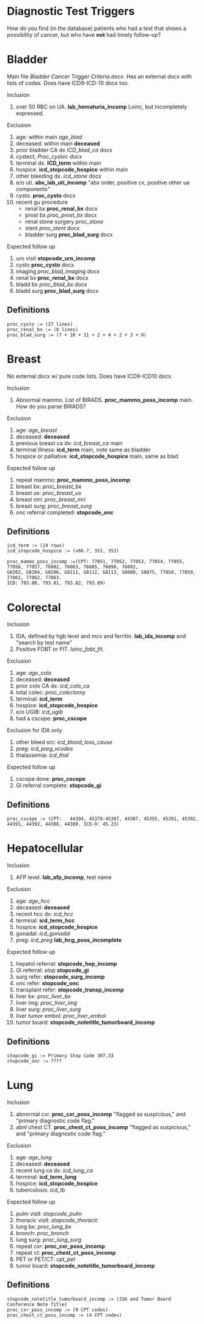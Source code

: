 Diagnostic Test Triggers
========

How do you find (in the database) patients who had a test that shows a possibility of cancer, but who have **not** had timely follow-up?


Bladder
========

Main file *Bladder Cancer Trigger Criteria.docx*. Has an external docx with lists of codes. Does have ICD9-ICD-10 docx too.

Inclusion

1. over 50 RBC on UA. **lab_hematuria_incomp** Loinc, but incompletely expressed.

Exclusion

1. age: within main *age_blad*
2. deceased: within main **deceased**
3. prior bladder CA dx *ICD_blad_ca* docx
4. cystect, *Proc_cystec* docx
5. terminal dx. **ICD_term** within main
6. hospice. **icd_stopcode_hospice** within main
7. other bleeding dx. *icd_stone* docx
8. e/o uti. **abx_lab_uti_incomp** "abx order, positive cx, positive other ua components"
9. cysto. **proc_cysto** docx
10. recent gu procedure
    - renal bx **proc_renal_bx** docx
    - prost bx *proc_prost_bx*  docx 
    - renal stone surgery *proc_stone*
    - stent *proc_stent* docx
    - bladder surg **proc_blad_surg** docx

Expected follow up

1. uro visit **stopcode_uro_incomp**
2. cysto **proc_cysto** docx
3. imaging *proc_blad_imaging* docx
4. renal bx **proc_renal_bx** docx
5. bladd bx *proc_blad_bx* docx
6. bladd surg **proc_blad_surg** docx

Definitions
--------
```
proc_cysto := (27 lines)
proc_renal_bx := (8 lines)
proc_blad_surg := (7 + 10 + 11 + 2 + 4 + 2 + 3 + 9)
```


Breast
========

No external docx w/ pure code lists. Does have ICD9-ICD10 docx.

Inclusion

1. Abnormal mammo. List of BIRADS. **proc_mammo_poss_incomp** main. How do you parse BIRADS?

Exclusion

1. age: *age_breast*
2. deceased: **deceased**
3. previous breast ca dx: *icd_breast_ca* main
4. terminal illness: **icd_term** main, note same as bladder
5. hospice or palliative: **icd_stopcode_hospice** main, same as blad

Expected follow up

1. repeat mammo: **proc_mammo_poss_incomp**
2. breast bx: *proc_breast_bx*
3. breast us: *proc_breast_us*
4. breast mri: *proc_breast_mri* 
5. breast surg: *proc_breast_surg*
6. onc referral completed: **stopcode_onc**

Definitions
--------
```
icd_term := (14 rows)
icd_stopcode_hospice := (v66.7, 351, 353)

proc_mammo_poss_incomp :=(CPT: 77051, 77052, 77053, 77054, 77055, 77056, 77057, 76082, 76083, 76085, 76090, 76092, 
G0202, G0204, G0206, G8111, G8112, G8113, S8080, S8075, 77058, 77059, 77061, 77062, 77063. 
ICD: 793.80, 793.81, 793.82, 793.89)
```


Colorectal
========
Inclusion

1. IDA, defined by hgb level and mcv and ferritin. **lab_ida_incomp** and "search by test name"
2. Positive FOBT or FIT. *loinc_fobt_fit*.

Exclusion

1. age: *age_colo*
2. deceased: **deceased**
3. prior colo CA dx: *icd_colo_ca*
4. total colec: *proc_colectomy*
5. terminal: **icd_term**
6. hospice: **icd_stopcode_hospice**
7. e/o UGIB: *icd_ugib*
8. had a cscope: **proc_cscope**

Exclusion for IDA only

1. other bleed src: *icd_blood_loss_cause*
2. preg: *icd_preg_vcodes*
3. thalassemia: *icd_thal*

Expected follow up

1. cscope done: **proc_cscope**
2. GI referral complete: **stopcode_gi**

Definitions
--------
`proc_cscope := (CPT: 	44394, 45378-45387, 44387, 45355, 45391, 45392, 44391, 44392, 44388, 44389. ICD-9: 45.23)`


Hepatocellular
========
Inclusion

1. AFP level. **lab_afp_incomp**, test name

Exclusion

1. age: *age_hcc*
2. deceased: **deceased**
3. recent hcc dx: *icd_hcc*
4. terminal: **icd_term_hcc**
5. hospice: **icd_stopcode_hospice**
6. gonadal: *icd_gonadal*
7. preg: *icd_preg* **lab_hcg_poss_incomplete**

Expected follow up

1. hepatol referral: **stopcode_hep_incomp**
2. GI referral: *stop* **stopcode_gi**
3. surg refer: **stopcode_surg_incomp**
4. onc refer: **stopcode_onc**
5. transplant refer: **stopcode_transp_incomp**
6. liver bx: *proc_liver_bx*
7. liver img: *proc_liver_img*
8. liver surg: *proc_liver_surg*
9. liver tumor embol: *proc_liver_embol*
10. tumor board: **stopcode_notetitle_tumorboard_incomp**

Definitions
--------
```
stopcode_gi := Primary Stop Code 307,33
stopcode_onc := ????
```


Lung
========
Inclusion

1. abnormal cxr. **proc_cxr_poss_incomp** "flagged as suspicious," and "primary diagnostic code flag."
2. abnl chest CT. **proc_chest_ct_poss_incomp** "flagged as suspicious," and "primary diagnostic code flag."

Exclusion

1. age: *age_lung*
2. deceased: **deceased**
3. recent lung ca dx: *icd_lung_ca*
4. terminal: **icd_term_lung**
5. hospice: **icd_stopcode_hospice**
6. tuberculosis: *icd_tb*

Expected follow up

1. pulm visit: *stopcode_pulm*
2. thoracic visit: *stopcode_thoracic*
3. lung bx: *proc_lung_bx*
4. bronch: *proc_bronch*
5. lung surg: *proc_lung_surg*
6. repeat cxr: **proc_cxr_poss_incomp**
7. repeat ct: **proc_chest_ct_poss_incomp**
8. PET or PET/CT: *cpt_pet*
9. tumor board: **stopcode_notetitle_tumorboard_incomp**

Definitions
--------
```
stopcode_notetitle_tumorboard_incomp := (316 and Tumor Board Conference Note Title)
proc_cxr_poss_incomp := (9 CPT codes)
proc_chest_ct_poss_incomp := (4 CPT codes)
```
